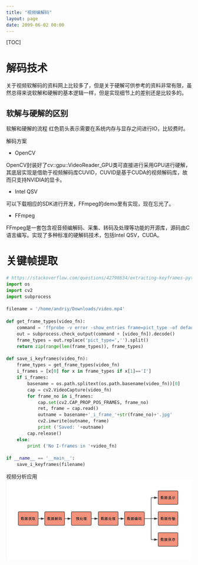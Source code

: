```yaml
---
title: "视频编解码"
layout: page
date: 2099-06-02 00:00
---
```

[TOC]


# 解码技术

关于视频软解码的资料网上比较多了，但是关于硬解可供参考的资料非常有限，虽然总得来说软解和硬解的基本逻辑一样，但是实现细节上的差别还是比较多的。

## 软解与硬解的区别

软解和硬解的流程
红色箭头表示需要在系统内存与显存之间进行IO，比较费时。


解码方案

- OpenCV

OpenCV封装好了cv::gpu::VideoReader_GPU类可直接进行采用GPU进行硬解，其底层实现是借助于视频解码库CUVID，CUVID是基于CUDA的视频解码库，故而只支持NVIDIA的显卡。

- Intel QSV

可以下载相应的SDK进行开发，FFmpeg的demo里有实现，现在忘光了。

- FFmpeg

FFmpeg是一套包含视音频编解码、采集、转码及处理等功能的开源库，源码由C语言编写。实现了多种标准的硬解码技术，包括Intel QSV，CUDA。

# 关键帧提取

```python 
# https://stackoverflow.com/questions/42798634/extracting-keyframes-python-opencv
import os
import cv2
import subprocess

filename = '/home/andriy/Downloads/video.mp4'

def get_frame_types(video_fn):
    command = 'ffprobe -v error -show_entries frame=pict_type -of default=noprint_wrappers=1'.split()
    out = subprocess.check_output(command + [video_fn]).decode()
    frame_types = out.replace('pict_type=','').split()
    return zip(range(len(frame_types)), frame_types)

def save_i_keyframes(video_fn):
    frame_types = get_frame_types(video_fn)
    i_frames = [x[0] for x in frame_types if x[1]=='I']
    if i_frames:
        basename = os.path.splitext(os.path.basename(video_fn))[0]
        cap = cv2.VideoCapture(video_fn)
        for frame_no in i_frames:
            cap.set(cv2.CAP_PROP_POS_FRAMES, frame_no)
            ret, frame = cap.read()
            outname = basename+'_i_frame_'+str(frame_no)+'.jpg'
            cv2.imwrite(outname, frame)
            print ('Saved: '+outname)
        cap.release()
    else:
        print ('No I-frames in '+video_fn)

if __name__ == '__main__':
    save_i_keyframes(filename)
```

视频分析应用
![](../../attach/images/2020-12-08-22-13-09.png)